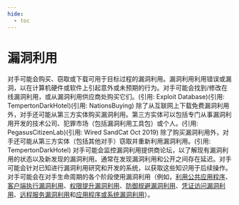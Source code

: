 ```yaml
---
hide:
  - toc
---
```


# 漏洞利用

对手可能会购买、窃取或下载可用于目标过程的漏洞利用。漏洞利用利用错误或漏洞，以在计算机硬件或软件上引起意外或未预期的行为。对手可能会找到/修改在线漏洞利用，或从漏洞利用供应商处购买它们。(引用: Exploit Database)(引用: TempertonDarkHotel)(引用: NationsBuying)  除了从互联网上下载免费漏洞利用外，对手还可能从第三方实体购买漏洞利用。第三方实体可以包括专门从事漏洞利用开发的技术公司、犯罪市场（包括漏洞利用工具包）或个人。(引用: PegasusCitizenLab)(引用: Wired SandCat Oct 2019) 除了购买漏洞利用外，对手还可能从第三方实体（包括其他对手）窃取并重新利用漏洞利用。(引用: TempertonDarkHotel)  对手可能会监控漏洞利用提供商论坛，以了解现有漏洞利用的状态以及新发现的漏洞利用。通常在发现漏洞利用和公开之间存在延迟。对手可能会针对已知进行漏洞利用研究和开发的系统，以获取这些知识用于后续操作。  对手可能会在对手生命周期的各个阶段使用漏洞利用（例如，[利用公共应用程序](https://attack.mitre.org/techniques/T1190)、[客户端执行漏洞利用](https://attack.mitre.org/techniques/T1203)、[权限提升漏洞利用](https://attack.mitre.org/techniques/T1068)、[防御规避漏洞利用](https://attack.mitre.org/techniques/T1211)、[凭证访问漏洞利用](https://attack.mitre.org/techniques/T1212)、[远程服务漏洞利用](https://attack.mitre.org/techniques/T1210)和[应用程序或系统漏洞利用](https://attack.mitre.org/techniques/T1499/004)）。
